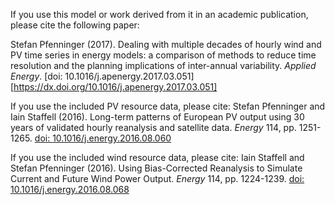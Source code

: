 If you use this model or work derived from it in an academic publication, please cite the following paper:

Stefan Pfenninger (2017). Dealing with multiple decades of hourly wind and PV time series in energy models: a comparison of methods to reduce time resolution and the planning implications of inter-annual variability. _Applied Energy_. [doi: 10.1016/j.apenergy.2017.03.051][https://dx.doi.org/10.1016/j.apenergy.2017.03.051]

If you use the included PV resource data, please cite: Stefan Pfenninger and Iain Staffell (2016). Long-term patterns of European PV output using 30 years of validated hourly reanalysis and satellite data. _Energy_ 114, pp. 1251-1265. [doi: 10.1016/j.energy.2016.08.060](https://dx.doi.org/10.1016/j.energy.2016.08.060)

If you use the included wind resource data, please cite: Iain Staffell and Stefan Pfenninger (2016). Using Bias-Corrected Reanalysis to Simulate Current and Future Wind Power Output. _Energy_ 114, pp. 1224-1239. [doi: 10.1016/j.energy.2016.08.068](https://dx.doi.org/10.1016/j.energy.2016.08.068)